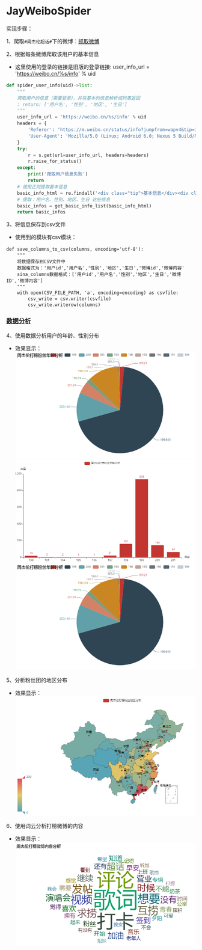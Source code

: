 # JayWeiboSpider

实现步骤：

1、爬取`#周杰伦超话#`下的微博：[抓取微博](JayWeiboSpider.py)

2、根据每条微博爬取该用户的基本信息
- 这里使用的登录的链接是旧版的登录链接: user_info_url = 'https://weibo.cn/%s/info' % uid

```py
def spider_user_info(uid)->list:
    """
    爬取用户的信息（需要登录），并将基本的信息解析成列表返回
    : return: ['用户名', '性别', '地区', '生日']
    """
    user_info_url = 'https://weibo.cn/%s/info' % uid
    headers = {
        'Referer': 'https://m.weibo.cn/status/info?jumpfrom=wapv4&tip=1',
        'User-Agent': 'Mozilla/5.0 (Linux; Android 6.0; Nexus 5 Build/MRA58N) AppleWebKit/537.36 (KHTML, like Gecko) Chrome/71.0.3578.98 Mobile Safari/537.36'
    }
    try:
        r = s.get(url=user_info_url, headers=headers)
        r.raise_for_status()
    except:
        print('爬取用户信息失败')
        return
    # 使用正则提取基本信息
    basic_info_html = re.findall('<div class="tip">基本信息</div><div class="c">(.*?)</div>', r.text)
    # 提取：用户名、性别、地区、生日 这些信息
    basic_infos = get_basic_info_list(basic_info_html)
    return basic_infos
```

3、将信息保存到csv文件
- 使用到的模块有csv模块：

```
def save_columns_to_csv(columns, encoding='utf-8'):
    """
    将数据保存到CSV文件中
    数据格式为：'用户id','用户名','性别','地区','生日','微博id','微博内容'
    sina_columns数据格式：['用户id','用户名','性别','地区','生日','微博ID','微博内容']
    """
    with open(CSV_FILE_PATH, 'a', encoding=encoding) as csvfile:
        csv_write = csv.writer(csvfile)
        csv_write.writerow(columns)
```

### [数据分析](DataAnalysis.py)

4、使用数据分析用户的年龄、性别分布
- 效果显示：
![](age_analysis.png)
![](age_analysis2.png)
![](age_analysis.png)

5、分析粉丝团的地区分布
- 效果显示：
![](area_analysis.png)

6、使用词云分析打榜微博的内容
- 效果显示：
![](word_cloud.png)



